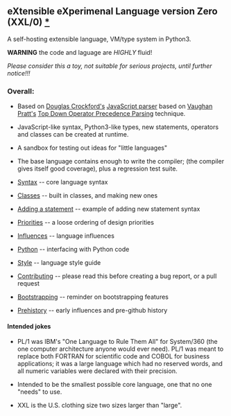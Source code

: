 ## eXtensible eXperimenal Language version Zero (XXL/0) [*](#intended-jokes)

A self-hosting extensible language, VM/type system in Python3.

**WARNING** the code and laguage are *HIGHLY* fluid!

*Please consider this a toy, not suitable for serious projects,
until further notice!!!*

### Overall:

* Based on [Douglas Crockford's](http://crockford.com/)
	[JavaScript parser](http://crockford.com/javascript/tdop/tdop.html)
	based on [Vaughan Pratt's](http://boole.stanford.edu/pratt.html)
	[Top Down Operator Precedence Parsing](http://web.archive.org/web/20151223215421/http://hall.org.ua/halls/wizzard/pdf/Vaughan.Pratt.TDOP.pdf) technique.

* JavaScript-like syntax, Python3-like types,
	new statements, operators and classes can be created at runtime.

* A sandbox for testing out ideas for "little languages"

* The base language contains enough to write the compiler;
	(the compiler gives itself good coverage),
	plus a regression test suite.

* [Syntax](doc/syntax.md) -- core language syntax

* [Classes](doc/classes.md) -- built in classes, and making new ones

* [Adding a statement](doc/adding-statement.md) -- example of adding new statement syntax

* [Priorities](doc/priorities.md) -- a loose ordering of design priorities

* [Influences](doc/influences.md) -- language influences

* [Python](doc/python.md) -- interfacing with Python code

* [Style](doc/style.md) -- language style guide

* [Contributing](doc/contributing.md) -- please read this before creating a bug report, or a pull request

* [Bootstrapping](doc/bootstrapping.md) -- reminder on bootstrapping features

* [Prehistory](doc/prehistory.md) -- early influences and pre-github history

#### Intended jokes

* PL/1 was IBM's "One Language to Rule Them All" for System/360
     (the one computer architecture anyone would ever need).
     PL/1 was meant to replace both FORTRAN for scientific code
     and COBOL for business applications; it was a large
     language which had no reserved words, and all numeric
     variables were declared with their precision.

* Intended to be the smallest possible core language,
  one that no one "needs" to use.

* XXL is the U.S. clothing size two sizes larger than "large".
